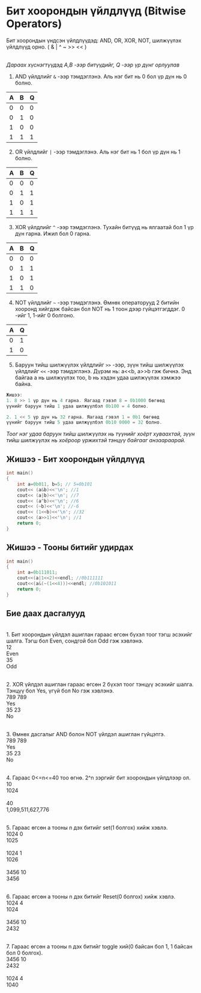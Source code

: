 # Бит хоорондын үйлдлүүд (Bitwise Operators)

Бит хоорондын үндсэн үйлдлүүдэд: AND, OR, XOR, NOT, шилжүүлэх үйлдлүүд орно. ( & | ^ ~ >> << )

<br/> *Дараах хүснэгтүүдэд A,B -ээр битүүдийг, Q -ээр үр дүнг орлуулав* 

1. AND үйлдлийг `&` -ээр тэмдэглэнэ. Аль нэг бит нь 0 бол үр дүн нь 0 болно.

|A|B|Q|
|--	|--|--|
| 0|0 | 0|
| 0|1 | 0|
| 1|0 | 0|
| 1|1 | 1|

2. OR үйлдлийг `|` -ээр тэмдэглэнэ. Аль нэг бит нь 1 бол үр дүн нь 1 болно.

|A|B|Q|
|--	|--|--|
| 0|0 | 0|
| 0|1 | 1|
| 1|0 | 1|
| 1|1 | 1|

3. XOR үйлдлийг `^` -ээр тэмдэглэнэ. Тухайн битүүд нь ялгаатай бол 1 үр дүн гарна. Ижил бол 0 гарна.

|A|B|Q|
|--	|--|--|
| 0|0 | 0|
| 0|1 | 1|
| 1|0 | 1|
| 1|1 | 0|

4. NOT үйлдлийг `~` -ээр тэмдэглэнэ. Өмнөх операторууд 2 битийн хооронд хийгдэж байсан бол NOT нь 1 тоон дээр гүйцэтгэгддэг. 0 -ийг 1, 1-ийг 0 болгоно.

|A|Q|
|--|--|
|0 | 1|
|1 | 0|

5. Баруун тийш шилжүүлэх үйлдлийг `>>` -ээр, зүүн тийш шилжүүлэх үйлдлийг `<<` -ээр тэмдэглэнэ. Дүрэм нь: a<<b, a>>b гэж бичнэ. Энд байгаа a нь шилжүүлэх тоо, b нь хэдэн удаа шилжүүлэх хэмжээ байна.

```c++
Жишээ: 
1. 8 >> 1 үр дүн нь 4 гарна. Яагаад гэвэл 8 = 0b1000 бөгөөд 
үүнийг баруун тийш 1 удаа шилжүүлбэл 0b100 = 4 болно.

2. 1 << 5 үр дүн нь 32 гарна. Яагаад гэвэл 1 = 0b1 бөгөөд 
үүнийг баруун тийш 5 удаа шилжүүлбэл 0b10 0000 = 32 болно.

```
*Тоог нэг удаа баруун тийш шилжүүлэх нь түүнийг хоёрт хуваахтай, зүүн тийш шилжүүлэх нь хоёроор үржихтэй тэнцүү байгааг анзаараарай.*

## Жишээ - Бит хоорондын үйлдлүүд 
```c++
int main()
{
    int a=0b011, b=5; // 5=0b101
    cout<< (a&b)<<'\n'; //1 
    cout<< (a|b)<<'\n'; //7
    cout<< (a^b)<<'\n'; //6
    cout<< (~b)<<'\n'; //-6
    cout<< (1<<b)<<'\n'; //32
    cout<< (a>>1)<<'\n'; //1
    return 0;
}
```

## Жишээ - Тооны битийг удирдах
```c++
int main()
{
    int a=0b111011;
	cout<<(a|1<<2)<<endl; //0b111111
    cout<<(a&(~(1<<4)))<<endl; //0b101011
    return 0;
}
```

## Бие даах дасгалууд

<br/>1. Бит хоорондын үйлдэл ашиглан гараас өгсөн бүхэл тоог тэгш эсэхийг шалга. Тэгш бол Even, сондгой бол Odd гэж хэвлэнэ.
<br/> 12
<br/> Even
<br/> 35
<br/> Odd

<br/>2. XOR үйлдэл ашиглан гараас өгсөн 2 бүхэл тоог тэнцүү эсэхийг шалга. Тэнцүү бол Yes, үгүй бол No гэж хэвлэнэ.
<br/> 789 789
<br/> Yes
<br/> 35 23
<br/> No

<br/>3. Өмнөх дасгалыг AND болон NOT үйлдэл ашиглан гүйцэтгэ.
<br/> 789 789
<br/> Yes
<br/> 35 23
<br/> No

<br/>4. Гараас 0<=n<=40 тоо өгнө. 2^n зэргийг бит хоорондын үйлдлээр ол.
<br/> 10
<br/> 1024
<br/>
<br/> 40
<br/> 1,099,511,627,776

<br/>5. Гараас өгсөн a тооны n дэх битийг set(1 болгох) хийж хэвлэ.
<br/> 1024 0
<br/> 1025
<br/>
<br/> 1024 1
<br/> 1026
<br/>
<br/> 3456 10
<br/> 3456

<br/>6. Гараас өгсөн a тооны n дэх битийг Reset(0 болгох) хийж хэвлэ.
<br/> 1024 4
<br/> 1024
<br/>
<br/> 3456 10
<br/> 2432

<br/>7. Гараас өгсөн a тооны n дэх битийг toggle хий(0 байсан бол 1, 1 байсан бол 0 болгох).
<br/> 3456 10
<br/> 2432
<br/>
<br/> 1024 4
<br/> 1040
